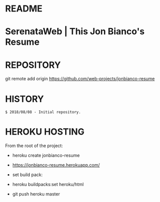 # README

SerenataWeb | This Jon Bianco's Resume
================================================================================

# REPOSITORY
git remote add origin https://github.com/web-projects/jonbianco-resume

# HISTORY

    $ 2018/08/08 - Initial repository.

# HEROKU HOSTING

  From the root of the project:

  * heroku create jonbianco-resume
  * https://jonbianco-resume.herokuapp.com/

  * set build pack:
  * heroku buildpacks:set heroku/html
  * git push heroku master
